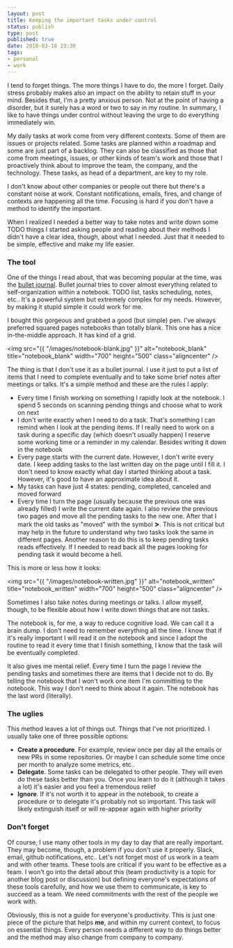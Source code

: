 ```yaml
--- 
layout: post
title: Keeping the important tasks under control
status: publish
type: post
published: true
date: 2018-03-18 23:30
tags: 
- personal
- work
---
```


I tend to forget things. The more things I have to do, the more I forget. Daily stress probably makes also an impact on the ability to retain stuff in your mind. Besides that, I'm a pretty anxious person. Not at the point of having a disorder, but it surely has a word or two to say in my routine.
In summary, I like to have things under control without leaving the urge to do everything immediately win.

My daily tasks at work come from very different contexts. Some of them are issues or projects related. Some tasks are planned within a roadmap and some are just part of a backlog. They can also be classified as those that come from meetings, issues, or other kinds of team's work and those that I proactively think about to improve the team, the company, and the technology. These tasks, as head of a department, are key to my role. 

I don't know about other companies or people out there but there's a constant noise at work. Constant notifications, emails, fires, and change of contexts are happening all the time. Focusing is hard if you don't have a method to identify the important.

When I realized I needed a better way to take notes and write down some TODO things I started asking people and reading about their methods  I didn't have a clear idea, though, about what I needed. Just that it needed to be simple, effective and make my life easier. 


### The tool

One of the things I read about, that was becoming popular at the time, was the [bullet journal](http://bulletjournal.com/). Bullet journal tries to cover almost everything related to self-organization within a notebook. TODO list, tasks scheduling, notes, etc.. It's a powerful system but extremely complex for my needs. However, by making it stupid simple it could work for me. 

I bought this gorgeous and grabbed a good (but simple) pen. I've always preferred squared pages notebooks than totally blank. This one has a nice in-the-middle approach. It has kind of a grid.

<img src="{{ "/images/notebook-blank.jpg" }}" alt="notebook_blank" title="notebook_blank" width="700" height="500" class="aligncenter" />


The thing is that I don't use it as a bullet journal. I use it just to put a list of items that I need to complete eventually and to take some brief notes after meetings or talks. It's a simple method and these are the rules I apply:

* Every time I finish working on something I rapidly look at the notebook. I spend 5 seconds on scanning pending things and choose what to work on next
* I don't write exactly when I need to do a task. That's something I can remind when I look at the pending items. If I really need to work on a task during a specific day (which doesn't usually happen) I reserve some working time or a reminder in my calendar. Besides writing it down in the notebook
* Every page starts with the current date. However, I don't write every date. I keep adding tasks to the last written day on the page until I fill it. I don't need to know exactly what day I started thinking about a task. However, it's good to have an approximate idea about it.
* My tasks can have just 4 states: pending, completed, canceled and moved forward
* Every time I turn the page (usually because the previous one was already filled) I write the current date again. I also review the previous two pages and move all the pending tasks to the new one. After that I mark the old tasks as "moved" with the symbol **<span style="font-size: 1.2em">></span>**. This is not critical but may help in the future to understand why two tasks look the same in different pages. Another reason to do this is to keep pending tasks reads effectively. If I needed to read back all the pages looking for pending task it would become a hell.

This is more or less how it looks:

<img src="{{ "/images/notebook-written.jpg" }}" alt="notebook_written" title="notebook_written" width="700" height="500" class="aligncenter" />

Sometimes I also take notes during meetings or talks. I allow myself, though, to be flexible about how I write down things that are not tasks.

The notebook is, for me, a way to reduce cognitive load. We can call it a brain dump. I don't need to remember everything all the time. I know that if it's really important I will read it on the notebook and since I adopt the routine to read it every time that I finish something, I know that the task will be eventually completed.

It also gives me mental relief. Every time I turn the page I review the pending tasks and sometimes there are items that I decide not to do. By telling the notebook that I won't work one item I'm committing to the notebook. This way I don't need to think about it again. The notebook has the last word (literally).

### The uglies

This method leaves a lot of things out. Things that I've not prioritized. I usually take one of three possible options:

* **Create a procedure**. For example, review once per day all the emails or new PRs in some repositories. Or maybe I can schedule some time once per month to analyze some metrics, etc..
* **Delegate**. Some tasks can be delegated to other people. They will even do these tasks better than you. Once you learn to do it (although it takes a lot) it's easier and you feel a tremendous relief
* **Ignore**. If it's not worth it to appear in the notebook, to create a procedure or to delegate it's probably not so important. This task will likely extinguish itself or will re-appear again with higher priority

### Don't forget

Of course, I use many other tools in my day to day that are really important. They may become, though, a problem if you don't use it properly. Slack, email, github notifications, etc.. Let's not forget most of us work in a team and with other teams. These tools are critical if you want to be effective as a team. I won't go into the detail about this (team productivity is a topic for another blog post or discussion) but defining everyone's expectations of these tools carefully, and how we use them to communicate, is key to succeed as a team. We need commitments with the rest of the people we work with.

Obviously, this is not a guide for everyone's productivity. This is just one piece of the picture that helps **me**, and within my current context, to focus on essential things. Every person needs a different way to do things better and the method may also change from company to company.
